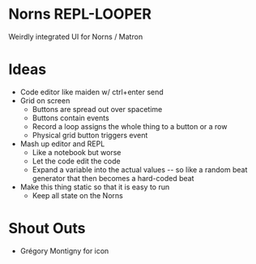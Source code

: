 # Norns REPL-LOOPER

Weirdly integrated UI for Norns / Matron

# Ideas

* Code editor like maiden w/ ctrl+enter send
* Grid on screen
  * Buttons are spread out over spacetime
  * Buttons contain events
  * Record a loop assigns the whole thing to a button or a row
  * Physical grid button triggers event
* Mash up editor and REPL
  * Like a notebook but worse
  * Let the code edit the code
  * Expand a variable into the actual values -- so like a random beat generator that then becomes a hard-coded beat
* Make this thing static so that it is easy to run
  * Keep all state on the Norns

# Shout Outs

* Grégory Montigny for icon
